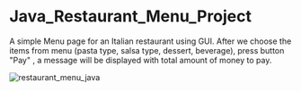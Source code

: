 # Java_Restaurant_Menu_Project

A simple Menu page for an Italian restaurant using GUI. After we choose the items from menu (pasta type, salsa type, dessert, beverage), press button "Pay" , a message will be displayed with total amount of money to pay.

![restaurant_menu_java](https://user-images.githubusercontent.com/116946235/217010144-d2f6a40a-1920-4d2d-9779-3c38a73fa2e2.png)



